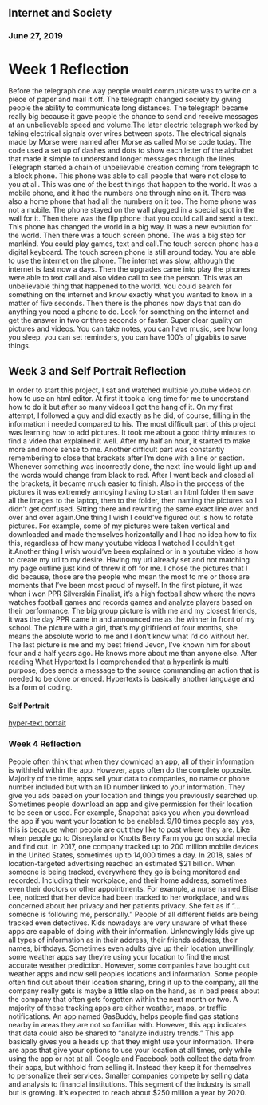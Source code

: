 ## Internet and Society 
### June 27, 2019

<h1>Week 1 Reflection</h1>

 Before the telegraph one way people would communicate was to write on a piece of paper and mail it off. The telegraph changed society by giving people the ability to communicate long distances. The telegraph became really big because it gave people the chance to send and receive messages at an unbelievable speed and volume.The later electric telegraph worked by taking electrical signals over wires between spots. The electrical signals made by Morse were named after Morse as called  Morse code today. The code used a set up of dashes and dots to show each letter of the alphabet that made it simple to understand  longer messages through the lines. Telegraph started a chain of unbelievable creation coming from telegraph to a block phone. This phone was able to call people that were not close to you at all. This was one of the best things that happen to the world. It was a mobile phone, and it had the numbers one through nine on it. There was also a home phone that had all the numbers on it too. The home phone was not a mobile. The phone stayed on the wall plugged in a special spot in the wall for it. Then there was the flip phone that you could call and send a text. This phone has changed the world in a big way. It was a new evolution for the world. Then there was a touch screen phone. The was a big step for mankind. You could play games, text and call.The touch screen phone has a digital keyboard. The touch screen phone is still around today. You are able to use the internet on the phone. The internet was slow, although the internet is fast now a days. Then the upgrades came into play the phones  were able to text call and also video call to see the person. This was an unbelievable thing that happened to the world. You could search for something on the internet and know exactly what you wanted to know in a matter of five seconds. Then there is the phones now days that can do anything you need a phone to do. Look for something on the internet and get the answer in two or three seconds or faster. Super clear quality on pictures and videos. You can take notes, you can have music, see how long you sleep, you can set reminders, you can have 100’s of gigabits to save things.     


<h2>Week 3 and Self Portrait Reflection</h2>

In order to start this project, I sat and watched multiple youtube videos on how to use an html editor. At first it took a long time for me to understand how to do it but after so many videos I got the hang of it. On my first attempt, I followed a guy and did exactly as he did, of course, filling in the information i needed compared to his. The most difficult part of this project was learning how to add pictures. It took me about a good thirty minutes to find a video that explained it well. After my half an hour, it started to make more and more sense to me. Another difficult part was constantly remembering to close that brackets after I’m done with a line or section. Whenever something was incorrectly done, the next line would light up and the words would change from black to red. After I went back and closed all the brackets, it became much easier to finish. Also in the process of the pictures it was extremely annoying having to start an html folder then save all the images to the laptop, then to the folder, then naming the pictures so I didn’t get confused. Sitting there and rewriting the same exact line over and over and over again.One thing I wish I could’ve figured out is how to rotate pictures. For example, some of my pictures were taken vertical and downloaded and made themselves horizontally and I had no idea how to fix this, regardless of how many youtube videos I watched I couldn’t get it.Another thing I wish would’ve been explained or in a youtube video is how to create my url to my desire. Having my url already set and not matching my page outline just kind of threw it off for me. I chose the pictures that I did because, those are the people who mean the most to me or those are moments that I’ve been most proud of myself.  In the first picture, it was when i won PPR Silverskin Finalist, it’s a high football show where the news watches football games and records games and analyze players based on their performance. The big group picture is with me and my closest friends, it was the day PPR came in and announced me as the winner in front of my school. The picture with a girl, that’s my girlfriend of four months, she means the absolute world to me and I don’t know what I’d do without her. The last picture is me and my best friend Jevon, I’ve known him for about four and a half years ago. He knows more about me than anyone else. After reading What Hypertext Is I comprehended that a hyperlink is multi purpose, does sends a message to the source commanding an action that is needed to be done or ended. Hypertexts is basically another language and is a form of coding. 

#### Self Portrait
[hyper-text portait](jahmon.HTML/project.html)

<h3> Week 4 Reflection </h3> 
People often think that when they download an app, all of their information is withheld within the app. However, apps often do the complete opposite. Majority of the time, apps sell your data to companies, no name or phone number included but with an ID number linked to your information. They give you ads based on your location and things you previously searched up. Sometimes people download an app and give permission for their location to be seen or used. For example, Snapchat asks you when you download the app if you want your location to be enabled. 9/10 times people say yes, this is because when people are out they like to post where they are. Like when people go to Disneyland or Knotts Berry Farm you go on social media and find out. In 2017, one company tracked up to 200 million mobile devices in the United States, sometimes up to 14,000 times a day. In 2018, sales of location-targeted advertising reached an estimated $21 billion. When someone is being tracked, everywhere they go is being monitored and recorded. Including their workplace, and their home address, sometimes even their doctors or other appointments. For example, a nurse named Elise Lee, noticed that her device had been tracked to her workplace, and was concerned about her privacy and her patients privacy. She felt as if “... someone is following me, personally.” People of all different fields are being tracked even detectives. Kids nowadays are very unaware of what these apps are capable of doing with their information. Unknowingly kids give up all types of information as in their address, their friends address, their names, birthdays. Sometimes even adults give up their location unwillingly, some weather apps say they’re using your location to find the most accurate weather prediction. However, some companies have bought out weather apps and now sell peoples locations and information. Some people often find out about their location sharing, bring it up to the company, all the company really gets is maybe a little slap on the hand, as in bad press about the company that often gets forgotten within the next month or two. A majority of these tracking apps are either weather, maps, or traffic notifications. An app named GasBuddy, helps people find gas stations nearby in areas they are not so familiar with. However, this app indicates that data could also be shared to “analyze industry trends.” This app basically gives you a heads up that they might use your information. There are apps that give your options to use your location at all times, only while using the app or not at all. Google and Facebook both collect the data from their apps, but withhold from selling it. Instead they keep it for themselves to personalize their services. Smaller companies compete by selling data and analysis to financial institutions. This segment of the industry is small but is growing. It’s expected to reach about $250 million a year by 2020.

